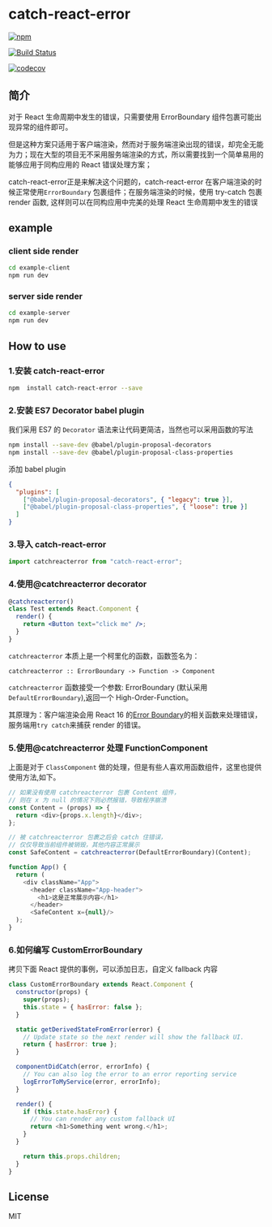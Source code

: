 # catch-react-error

[![npm](https://img.shields.io/npm/v/catch-react-error?style=flat-square)](https://www.npmjs.com/package/catch-react-error)

[![Build Status](https://travis-ci.org/x-orpheus/catch-react-error.svg?branch=master)](https://travis-ci.org/x-orpheus/catch-react-error)

[![codecov](https://codecov.io/gh/x-orpheus/catch-react-error/branch/master/graph/badge.svg)](https://codecov.io/gh/x-orpheus/catch-react-error)

## 简介
对于 React 生命周期中发生的错误，只需要使用 ErrorBoundary 组件包裹可能出现异常的组件即可。

但是这种方案只适用于客户端渲染，然而对于服务端渲染出现的错误，却完全无能为力；现在大型的项目无不采用服务端渲染的方式，所以需要找到一个简单易用的能够应用于同构应用的 React 错误处理方案；
 
catch-react-error正是来解决这个问题的，catch-react-error 在客户端渲染的时候正常使用`ErrorBoundary` 包裹组件；在服务端渲染的时候，使用 try-catch 包裹 render 函数, 这样则可以在同构应用中完美的处理 React 生命周期中发生的错误

## example
### client side render

```sh
cd example-client
npm run dev
```

### server side render

```sh
cd example-server
npm run dev
```

## How to use

### 1.安装 catch-react-error

```sh
npm  install catch-react-error --save
```

### 2.安装 ES7 Decorator babel plugin
我们采用 ES7 的 `Decorator` 语法来让代码更简洁，当然也可以采用函数的写法
```sh
npm install --save-dev @babel/plugin-proposal-decorators
npm install --save-dev @babel/plugin-proposal-class-properties

```

添加 babel plugin

```json
{
  "plugins": [
    ["@babel/plugin-proposal-decorators", { "legacy": true }],
    ["@babel/plugin-proposal-class-properties", { "loose": true }]
  ]
}
```

### 3.导入 catch-react-error

```jsx
import catchreacterror from "catch-react-error";
```

### 4.使用@catchreacterror decorator

```jsx
@catchreacterror()
class Test extends React.Component {
  render() {
    return <Button text="click me" />;
  }
}
```

`catchreacterror` 本质上是一个柯里化的函数，函数签名为：
```
catchreacterror :: ErrorBoundary -> Function -> Component
```

`catchreacterror` 函数接受一个参数: ErrorBoundary (默认采用`DefaultErrorBoundary`),返回一个 High-Order-Function。

其原理为：客户端渲染会用 React 16 的[Error Boundary](https://reactjs.org/blog/2017/07/26/error-handling-in-react-16.html)的相关函数来处理错误，服务端用`try catch`来捕获 render 的错误。

### 5.使用@catchreacterror 处理 FunctionComponent

上面是对于 `ClassComponent` 做的处理，但是有些人喜欢用函数组件，这里也提供使用方法,如下。

```js
// 如果没有使用 catchreacterror 包裹 Content 组件，
// 则在 x 为 null 的情况下则必然报错，导致程序崩溃
const Content = (props) => {
  return <div>{props.x.length}</div>;
};

// 被 catchreacterror 包裹之后会 catch 住错误，
// 仅仅导致当前组件被销毁，其他内容正常展示
const SafeContent = catchreacterror(DefaultErrorBoundary)(Content);

function App() {
  return (
    <div className="App">
      <header className="App-header">
        <h1>这是正常展示内容</h1>
      </header>
      <SafeContent x={null}/>
  );
}
```

### 6.如何编写 CustomErrorBoundary

拷贝下面 React 提供的事例，可以添加日志，自定义 fallback 内容

```js
class CustomErrorBoundary extends React.Component {
  constructor(props) {
    super(props);
    this.state = { hasError: false };
  }

  static getDerivedStateFromError(error) {
    // Update state so the next render will show the fallback UI.
    return { hasError: true };
  }

  componentDidCatch(error, errorInfo) {
    // You can also log the error to an error reporting service
    logErrorToMyService(error, errorInfo);
  }

  render() {
    if (this.state.hasError) {
      // You can render any custom fallback UI
      return <h1>Something went wrong.</h1>;
    }
  }

    return this.props.children;
  }
}
```

## License   

MIT  
